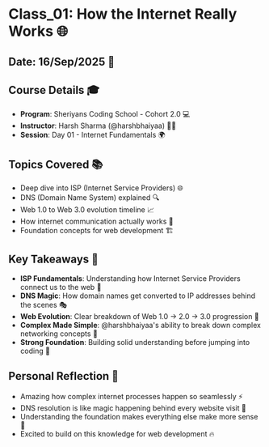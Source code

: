 # Class_01: How the Internet Really Works 🌐

## Date: 16/Sep/2025 📅

## Course Details 🎓
* **Program**: Sheriyans Coding School - Cohort 2.0 💻
* **Instructor**: Harsh Sharma (@harshbhaiyaa) 👨‍🏫
* **Session**: Day 01 - Internet Fundamentals 🌍

## Topics Covered 📚
* Deep dive into ISP (Internet Service Providers) 🌐
* DNS (Domain Name System) explained 🔍
* Web 1.0 to Web 3.0 evolution timeline 📈
* How internet communication actually works 💬
* Foundation concepts for web development 🏗️

## Key Takeaways 🎯
* **ISP Fundamentals**: Understanding how Internet Service Providers connect us to the web 📡
* **DNS Magic**: How domain names get converted to IP addresses behind the scenes 🎭
* **Web Evolution**: Clear breakdown of Web 1.0 → 2.0 → 3.0 progression 🚀
* **Complex Made Simple**: @harshbhaiyaa's ability to break down complex networking concepts 🧠
* **Strong Foundation**: Building solid understanding before jumping into coding 💪

## Personal Reflection 💭
* Amazing how complex internet processes happen so seamlessly ⚡
* DNS resolution is like magic happening behind every website visit 🎪
* Understanding the foundation makes everything else make more sense 🌟
* Excited to build on this knowledge for web development 🔥
